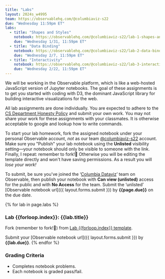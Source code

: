 ```yaml
---
title: "Labs"
layout: 2024s_w4995
team: https://observablehq.com/@columbiaviz-s22
due: "Wednesday 11:59pm ET"
labs:
  - title: "Shapes and Styles"
    notebook: https://observablehq.com/@columbiaviz-s22/lab-1-shapes-and-styles
    due: "Wednesday 1/31, 11:59pm ET"
  - title: "Data Binding"
    notebook: https://observablehq.com/@columbiaviz-s22/lab-2-data-binding-scales-and-axes
    due: "Wednesday 2/7, 11:59pm ET"
  - title: "Interactivity"
    notebook: https://observablehq.com/@columbiaviz-s22/lab-3-interactivity
    due: "Wednesday 2/22, 11:59pm ET"
---
```


We will be working in the Observable platform, which is like a web-hosted JavaScript version of Jupyter notebooks. The goal of these assignments is to get you started with coding with D3, the dominant JavaScript library for building interactive visualizations for the web.

All lab assignments are done individually. You are expected to adhere to the [CS Department Honesty Policy](http://www.cs.columbia.edu/education/honesty) and submit your own work. You may not share your work for these assignments with your classmates. It is otherwise acceptable to google and lookup how to write commands.

To start your lab homework, fork the assigned notebook under your personal Observable account, *not* as our team [@columbiaviz-s22]({{page.team}}) account. Make sure you "Publish" your lab notebook using the **Unlisted** visibility setting—your notebook should only be visible to someone with the link. Finally, I repeat: remember to fork!🍴 Otherwise you will be editing the template directly and won't have saving permissions. As a result you will _lose your work!_

To submit, be sure you've joined the ‘[Columbia Dataviz](https://observablehq.com/@columbia-dataviz)’ team on Observable, then publish your notebook with **Can view (unlisted)** access for the public and with **No Access** for the team. Submit the ‘unlisted’ [Observable notebook url]({{ layout.forms.submit }}) by **{{page.due}}** on the due date.

{% for lab in page.labs %}
### Lab {{forloop.index}}: {{lab.title}}
Fork (remember to fork!🍴) from [Lab {{forloop.index}} template]({{lab.notebook}}).

Submit your [Observable notebook url]({{ layout.forms.submit }}) by **{{lab.due}}**.
{% endfor %}

### Grading Criteria

- Completes notebook problems.
- Each notebook is graded pass/fail.
